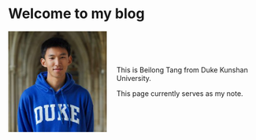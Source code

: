 # Welcome to my blog

<style>
        .container {
            display: flex;
            align-items: center;
            max-width: 800px;
            margin: 0 auto;
        }
        .container img {
            max-width: 200px;
            margin-right: 20px;
        }
        .container .text {
            flex: 1;
        }
    </style>

<div class="container">
        <img src="./assets/me.jpg" alt="OpenAI Logo">
        <div class="text">
            <p>This is Beilong Tang from Duke Kunshan University.

This page currently serves as my note.
</p>
        </div>
    </div>



